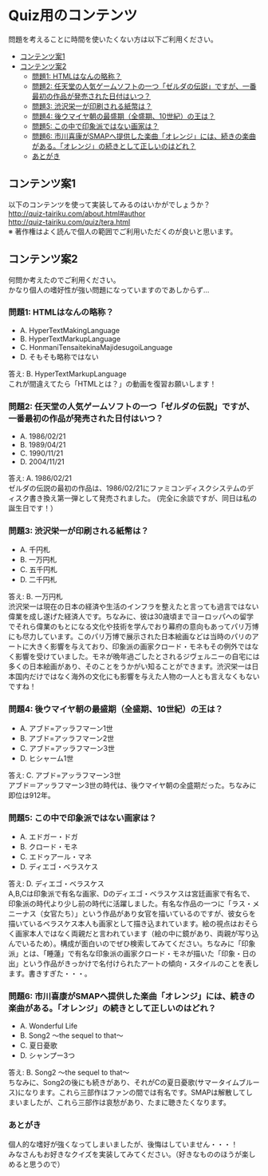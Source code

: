 # Quiz用のコンテンツ
問題を考えることに時間を使いたくない方は以下ご利用ください。

<!-- TOC -->

- [コンテンツ案1](#%E3%82%B3%E3%83%B3%E3%83%86%E3%83%B3%E3%83%84%E6%A1%881)
- [コンテンツ案2](#%E3%82%B3%E3%83%B3%E3%83%86%E3%83%B3%E3%83%84%E6%A1%882)
    - [問題1: HTMLはなんの略称？](#%E5%95%8F%E9%A1%8C1-html%E3%81%AF%E3%81%AA%E3%82%93%E3%81%AE%E7%95%A5%E7%A7%B0)
    - [問題2: 任天堂の人気ゲームソフトの一つ「ゼルダの伝説」ですが、一番最初の作品が発売された日付はいつ？](#%E5%95%8F%E9%A1%8C2-%E4%BB%BB%E5%A4%A9%E5%A0%82%E3%81%AE%E4%BA%BA%E6%B0%97%E3%82%B2%E3%83%BC%E3%83%A0%E3%82%BD%E3%83%95%E3%83%88%E3%81%AE%E4%B8%80%E3%81%A4%E3%82%BC%E3%83%AB%E3%83%80%E3%81%AE%E4%BC%9D%E8%AA%AC%E3%81%A7%E3%81%99%E3%81%8C%E4%B8%80%E7%95%AA%E6%9C%80%E5%88%9D%E3%81%AE%E4%BD%9C%E5%93%81%E3%81%8C%E7%99%BA%E5%A3%B2%E3%81%95%E3%82%8C%E3%81%9F%E6%97%A5%E4%BB%98%E3%81%AF%E3%81%84%E3%81%A4)
    - [問題3: 渋沢栄一が印刷される紙幣は？](#%E5%95%8F%E9%A1%8C3-%E6%B8%8B%E6%B2%A2%E6%A0%84%E4%B8%80%E3%81%8C%E5%8D%B0%E5%88%B7%E3%81%95%E3%82%8C%E3%82%8B%E7%B4%99%E5%B9%A3%E3%81%AF)
    - [問題4: 後ウマイヤ朝の最盛期（全盛期、10世紀）の王は？](#%E5%95%8F%E9%A1%8C4-%E5%BE%8C%E3%82%A6%E3%83%9E%E3%82%A4%E3%83%A4%E6%9C%9D%E3%81%AE%E6%9C%80%E7%9B%9B%E6%9C%9F%E5%85%A8%E7%9B%9B%E6%9C%9F10%E4%B8%96%E7%B4%80%E3%81%AE%E7%8E%8B%E3%81%AF)
    - [問題5: この中で印象派ではない画家は？](#%E5%95%8F%E9%A1%8C5-%E3%81%93%E3%81%AE%E4%B8%AD%E3%81%A7%E5%8D%B0%E8%B1%A1%E6%B4%BE%E3%81%A7%E3%81%AF%E3%81%AA%E3%81%84%E7%94%BB%E5%AE%B6%E3%81%AF)
    - [問題6: 市川喜康がSMAPへ提供した楽曲「オレンジ」には、続きの楽曲がある。「オレンジ」の続きとして正しいのはどれ？](#%E5%95%8F%E9%A1%8C6-%E5%B8%82%E5%B7%9D%E5%96%9C%E5%BA%B7%E3%81%8Csmap%E3%81%B8%E6%8F%90%E4%BE%9B%E3%81%97%E3%81%9F%E6%A5%BD%E6%9B%B2%E3%82%AA%E3%83%AC%E3%83%B3%E3%82%B8%E3%81%AB%E3%81%AF%E7%B6%9A%E3%81%8D%E3%81%AE%E6%A5%BD%E6%9B%B2%E3%81%8C%E3%81%82%E3%82%8B%E3%82%AA%E3%83%AC%E3%83%B3%E3%82%B8%E3%81%AE%E7%B6%9A%E3%81%8D%E3%81%A8%E3%81%97%E3%81%A6%E6%AD%A3%E3%81%97%E3%81%84%E3%81%AE%E3%81%AF%E3%81%A9%E3%82%8C)
    - [あとがき](#%E3%81%82%E3%81%A8%E3%81%8C%E3%81%8D)

<!-- /TOC -->

## コンテンツ案1
以下のコンテンツを使って実装してみるのはいかがでしょうか？  
http://quiz-tairiku.com/about.html#author  
http://quiz-tairiku.com/quiz/tera.html  
※ 著作権はよく読んで個人の範囲でご利用いただくのが良いと思います。  

## コンテンツ案2
何問か考えたのでご利用ください。  
かなり個人の嗜好性が強い問題になっていますのであしからず...


### 問題1: HTMLはなんの略称？
- A. HyperTextMakingLanguage
- B. HyperTextMarkupLanguage
- C. HonmaniTensaitekinaMajidesugoiLanguage
- D. そもそも略称ではない

答え: B. HyperTextMarkupLanguage  
これが間違えてたら「HTMLとは？」の動画を復習お願いします！


### 問題2: 任天堂の人気ゲームソフトの一つ「ゼルダの伝説」ですが、一番最初の作品が発売された日付はいつ？
- A. 1986/02/21
- B. 1989/04/21
- C. 1990/11/21
- D. 2004/11/21

答え: A. 1986/02/21  
ゼルダの伝説の最初の作品は、1986/02/21にファミコンディスクシステムのディスク書き換え第一弾として発売されました。
 (完全に余談ですが、同日は私の誕生日です！）


### 問題3: 渋沢栄一が印刷される紙幣は？
- A. 千円札
- B. 一万円札
- C. 五千円札
- D. 二千円札

答え: B. 一万円札  
渋沢栄一は現在の日本の経済や生活のインフラを整えたと言っても過言ではない偉業を成し遂げた経済人です。ちなみに、彼は30歳頃までヨーロッパへの留学でそれら偉業のもとになる文化や技術を学んでおり幕府の意向もあってパリ万博にも尽力しています。このパリ万博で展示された日本絵画などは当時のパリのアートに大きく影響を与えており、印象派の画家クロード・モネもその例外ではなく影響を受けていました。モネが晩年過ごしたとされるジヴェルニーの自宅には多くの日本絵画があり、そのことをうかがい知ることができます。渋沢栄一は日本国内だけではなく海外の文化にも影響を与えた人物の一人とも言えなくもないですね！


### 問題4: 後ウマイヤ朝の最盛期（全盛期、10世紀）の王は？
- A. アブド=アッラフマーン1世
- B. アブド=アッラフマーン2世
- C. アブド=アッラフマーン3世
- D. ヒシャーム1世

答え: C. アブド=アッラフマーン3世  
アブド＝アッラフマーン3世の時代は、後ウマイヤ朝の全盛期だった。ちなみに即位は912年。


### 問題5: この中で印象派ではない画家は？
- A. エドガー・ドガ
- B. クロード・モネ
- C. エドゥアール・マネ
- D. ディエゴ・ベラスケス

答え: D. ディエゴ・ベラスケス  
A,B,Cは印象派で有名な画家、Dのディエゴ・ベラスケスは宮廷画家で有名で、印象派の時代より少し前の時代に活躍しました。有名な作品の一つに「ラス・メニーナス（女官たち）」という作品があり女官を描いているのですが、彼女らを描いているベラスケス本人も画家として描き込まれています。絵の視点はおそらく画家本人ではなく両親だと言われています（絵の中に鏡があり、両親が写り込んでいるため）。構成が面白いのでぜひ検索してみてください。ちなみに「印象派」とは、「睡蓮」で有名な印象派の画家クロード・モネが描いた「印象・日の出」という作品がきっかけで名付けられたアートの傾向・スタイルのことを表します。書きすぎた・・・。


### 問題6: 市川喜康がSMAPへ提供した楽曲「オレンジ」には、続きの楽曲がある。「オレンジ」の続きとして正しいのはどれ？

- A. Wonderful Life
- B. Song2 ～the sequel to that～
- C. 夏日憂歌
- D. シャンプー3つ

答え: B. Song2 ～the sequel to that～  
ちなみに、Song2の後にも続きがあり、それがCの夏日憂歌(サマータイムブルース)になります。これら三部作はファンの間では有名です。SMAPは解散してしまいましたが、これら三部作は哀愁があり、たまに聴きたくなります。



### あとがき
個人的な嗜好が強くなってしまいましたが、後悔はしていません・・・！  
みなさんもお好きなクイズを実装してみてください。（好きなもののほうが楽しめると思うので）
